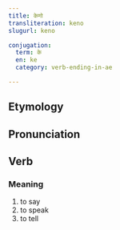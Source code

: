 ```yaml
---
title: केणो
transliteration: keno
slugurl: keno

conjugation: 
  term: के
  en: ke
  category: verb-ending-in-ae

---
```

## Etymology

## Pronunciation

## Verb
### Meaning
1. to say
2. to speak
3. to tell